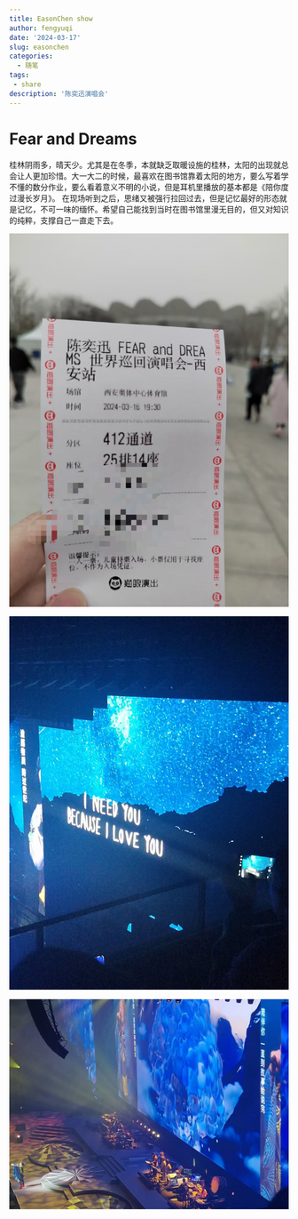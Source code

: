 ```yaml
---
title: EasonChen show
author: fengyuqi
date: '2024-03-17'
slug: easonchen
categories:
  - 随笔
tags:
 - share
description: '陈奕迅演唱会'
---
```



# Fear and Dreams

桂林阴雨多，晴天少。尤其是在冬季，本就缺乏取暖设施的桂林，太阳的出现就总会让人更加珍惜。大一大二的时候，最喜欢在图书馆靠着太阳的地方，要么写着学不懂的数分作业，要么看着意义不明的小说，但是耳机里播放的基本都是《陪你度过漫长岁月》。
    在现场听到之后，思绪又被强行拉回过去，但是记忆最好的形态就是记忆，不可一味的缅怀。希望自己能找到当时在图书馆里漫无目的，但又对知识的纯粹，支撑自己一直走下去。
    
    
![票根照片](ticket.jpg)
    
![歌词照片](ineedyou.jpg)

![eason](eason.jpg)